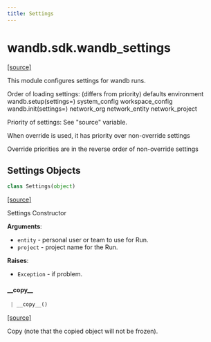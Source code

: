```yaml
---
title: Settings
---
```


<a name="wandb.sdk.wandb_settings"></a>
# wandb.sdk.wandb\_settings

[[source]](https://github.com/wandb/client/blob/21787ccda9c60578fcf0c7f7b0d06c887b48a343/wandb/sdk/wandb_settings.py#L2)

This module configures settings for wandb runs.

Order of loading settings: (differs from priority)
defaults
environment
wandb.setup(settings=)
system_config
workspace_config
wandb.init(settings=)
network_org
network_entity
network_project

Priority of settings:  See "source" variable.

When override is used, it has priority over non-override settings

Override priorities are in the reverse order of non-override settings

<a name="wandb.sdk.wandb_settings.Settings"></a>
## Settings Objects

```python
class Settings(object)
```

[[source]](https://github.com/wandb/client/blob/21787ccda9c60578fcf0c7f7b0d06c887b48a343/wandb/sdk/wandb_settings.py#L187)

Settings Constructor

**Arguments**:

- `entity` - personal user or team to use for Run.
- `project` - project name for the Run.


**Raises**:

- `Exception` - if problem.

<a name="wandb.sdk.wandb_settings.Settings.__copy__"></a>
#### \_\_copy\_\_

```python
 | __copy__()
```

[[source]](https://github.com/wandb/client/blob/21787ccda9c60578fcf0c7f7b0d06c887b48a343/wandb/sdk/wandb_settings.py#L656)

Copy (note that the copied object will not be frozen).

